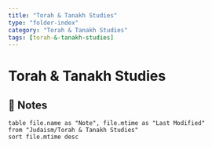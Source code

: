 ```yaml
---
title: "Torah & Tanakh Studies"
type: "folder-index"
category: "Torah & Tanakh Studies"
tags: [torah-&-tanakh-studies]
---
```


# Torah & Tanakh Studies

## 📄 Notes
```dataview
table file.name as "Note", file.mtime as "Last Modified"
from "Judaism/Torah & Tanakh Studies"
sort file.mtime desc
```
